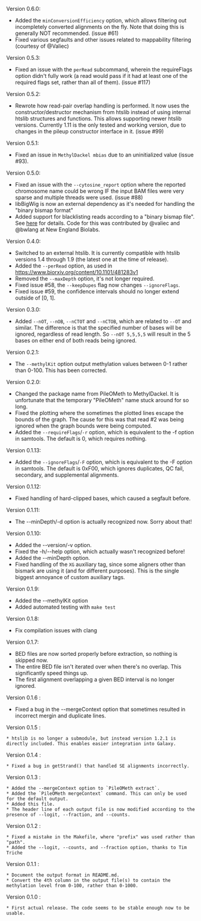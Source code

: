 Version 0.6.0:

   * Added the `minConversionEfficiency` option, which allows filtering out incompletely converted alignments on the fly. Note that doing this is generally NOT recommended. (issue #61)
   * Fixed various segfaults and other issues related to mappability filtering (courtesy of @Valiec)

Version 0.5.3:

   * Fixed an issue with the `perRead` subcommand, wherein the requireFlags option didn't fully work (a read would pass if it had at least one of the required flags set, rather than all of them). (issue #117)

Version 0.5.2:

   * Rewrote how read-pair overlap handling is performed. It now uses the constructor/destructor mechanism from htslib instead of using internal htslib structures and functions. This allows supporting newer htslib versions. Currently 1.11 is the only tested and working version, due to changes in the pileup constructor interface in it. (issue #99)

Version 0.5.1:

   * Fixed an issue in `MethylDackel mbias` due to an uninitialized value (issue #93).

Version 0.5.0:

   * Fixed an issue with the `--cytosine_report` option where the reported chromosome name could be wrong IF the input BAM files were very sparse and multiple threads were used. (issue #88)
   * libBigWig is now an external dependency as it's needed for handling the "binary bismap format"
   * Added support for blacklisting reads according to a "binary bismap file". See [here](https://github.com/dpryan79/MethylDackel/blob/master/BBM_Specification.md) for details. Code for this was contributed by @valiec and @bwlang at New England Biolabs.

Version 0.4.0:

   * Switched to an external htslib. It is currently compatible with htslib versions 1.4 through 1.9 (the latest one at the time of release).
   * Added the `--perRead` option, as used in https://www.biorxiv.org/content/10.1101/481283v1
   * Removed the `--maxDepth` option, it's not longer required.
   * Fixed issue #58, the `--keepDupes` flag now changes `--ignoreFlags`.
   * Fixed issue #59, the confidence intervals should no longer extend outside of [0, 1].

Version 0.3.0:

   * Added `--nOT`, `--nOB`, `--nCTOT` and `--nCTOB`, which are related to `--OT` and similar. The difference is that the specified number of bases will be ignored, regardless of read length. So `--nOT 5,5,5,5` will result in the 5 bases on either end of both reads being ignored.

Version 0.2.1:

   * The `--methylKit` option output methylation values between 0-1 rather than 0-100. This has been corrected.

Version 0.2.0:

   * Changed the package name from PileOMeth to MethylDackel. It is unfortunate that the temporary "PileOMeth" name stuck around for so long.
   * Fixed the plotting where the sometimes the plotted lines escape the bounds of the graph. The cause for this was that read #2 was being ignored when the graph bounds were being computed.
   * Added the `--requireFlags`/`-r` option, which is equivalent to the -f option in samtools. The default is 0, which requires nothing.

Version 0.1.13:

   * Added the `--ignoreFlags`/`-F` option, which is equivalent to the -F option in samtools. The default is 0xF00, which ignores duplicates, QC fail, secondary, and supplemental alignments.

Version 0.1.12:

   * Fixed handling of hard-clipped bases, which caused a segfault before.

Version 0.1.11:

   * The --minDepth/-d option is actually recognized now. Sorry about that!

Version 0.1.10:

   * Added the --version/-v option.
   * Fixed the -h/--help option, which actually wasn't recognized before!
   * Added the --minDepth option.
   * Fixed handling of the `XG` auxiliary tag, since some aligners other than bismark are using it (and for different purposes). This is the single biggest annoyance of custom auxiliary tags.

Version 0.1.9:

   * Added the --methylKit option
   * Added automated testing with `make test`

Version 0.1.8:

   * Fix compilation issues with clang

Version 0.1.7:

   * BED files are now sorted properly before extraction, so nothing is skipped now.
   * The entire BED file isn't iterated over when there's no overlap. This significantly speed things up.
   * The first alignment overlapping a given BED interval is no longer ignored.

Version 0.1.6 :

   * Fixed a bug in the --mergeContext option that sometimes resulted in incorrect mergin and duplicate lines.

Version 0.1.5 :

    * htslib is no longer a submodule, but instead version 1.2.1 is directly included. This enables easier integration into Galaxy.

Version 0.1.4 :

    * Fixed a bug in getStrand() that handled SE alignments incorrectly.

Version 0.1.3 :

    * Added the --mergeContext option to `PileOMeth extract`.
    * Added the `PileOMeth mergeContext` command. This can only be used for the default output.
    * Added this file.
    * The header line of each output file is now modified according to the presence of --logit, --fraction, and --counts.

Version 0.1.2 :

    * Fixed a mistake in the Makefile, where "prefix" was used rather than "path".
    * Added the --logit, --counts, and --fraction option, thanks to Tim Triche

Version 0.1.1 :

    * Document the output format in README.md.
    * Convert the 4th column in the output file(s) to contain the methylation level from 0-100, rather than 0-1000.

Version 0.1.0 :

    * First actual release. The code seems to be stable enough now to be usable.
